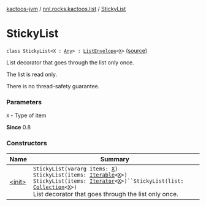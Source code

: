 [kactoos-jvm](../../index.md) / [nnl.rocks.kactoos.list](../index.md) / [StickyList](./index.md)

# StickyList

`class StickyList<X : `[`Any`](https://kotlinlang.org/api/latest/jvm/stdlib/kotlin/-any/index.html)`> : `[`ListEnvelope`](../-list-envelope/index.md)`<`[`X`](index.md#X)`>` [(source)](https://github.com/neonailol/kactoos/blob/master/kactoos-jvm/src/main/kotlin/nnl/rocks/kactoos/list/StickyList.kt#L23)

List decorator that goes through the list only once.

The list is read only.

There is no thread-safety guarantee.

### Parameters

`X` - Type of item

**Since**
0.8

### Constructors

| Name | Summary |
|---|---|
| [&lt;init&gt;](-init-.md) | `StickyList(vararg items: `[`X`](index.md#X)`)`<br>`StickyList(items: `[`Iterable`](https://kotlinlang.org/api/latest/jvm/stdlib/kotlin.collections/-iterable/index.html)`<`[`X`](index.md#X)`>)`<br>`StickyList(items: `[`Iterator`](https://kotlinlang.org/api/latest/jvm/stdlib/kotlin.collections/-iterator/index.html)`<`[`X`](index.md#X)`>)``StickyList(list: `[`Collection`](https://kotlinlang.org/api/latest/jvm/stdlib/kotlin.collections/-collection/index.html)`<`[`X`](index.md#X)`>)`<br>List decorator that goes through the list only once. |

